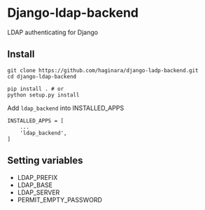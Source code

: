 Django-ldap-backend
===================

LDAP authenticating for Django

Install
-------

```
git clone https://github.com/haginara/django-ladp-backend.git
cd django-ldap-backend

pip install . # or
python setup.py install
```


Add `ldap_backend` into INSTALLED_APPS

```
INSTALLED_APPS = [
	...
	'ldap_backend',
]

```

Setting variables
-----------------

- LDAP_PREFIX
- LDAP_BASE
- LDAP_SERVER
- PERMIT_EMPTY_PASSWORD
